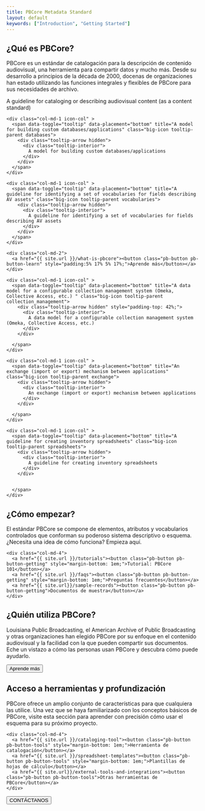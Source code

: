 ```yaml
---
title: PBCore Metadata Standard
layout: default
keywords: ["Introduction", "Getting Started"]
---
```

<section id="what-is-pbcore" class="">
  <h2 class="blue title">¿Qué es PBCore?</h2>
  <p class="index-text">PBCore es un estándar de catalogación para la descripción de contenido audiovisual, una herramienta para compartir datos y mucho más. Desde su desarrollo a principios de la década de 2000, docenas de organizaciones han estado utilizando las funciones integrales y flexibles de PBCore para sus necesidades de archivo.</p>

  <div class="row">
    <div class="col-md-1 icon-col">
      <span data-toggle="tooltip" data-placement="bottom" title="A guideline for cataloging or describing audiovisual content (as a content standard)" class="big-icon tooltip-parent cataloging">
        <div class="tooltip-arrow hidden">
          <div class="tooltip-interior">
            A guideline for cataloging or describing audiovisual content (as a content standard)
          </div>
        </div>
      </span>
    </div>

    <div class="col-md-1 icon-col" >
      <span data-toggle="tooltip" data-placement="bottom" title="A model for building custom databases/applications" class="big-icon tooltip-parent databases">
        <div class="tooltip-arrow hidden">
          <div class="tooltip-interior">
            A model for building custom databases/applications
          </div>
        </div>
      </span>
    </div>

    <div class="col-md-1 icon-col" >
      <span data-toggle="tooltip" data-placement="bottom" title="A guideline for identifying a set of vocabularies for fields describing AV assets" class="big-icon tooltip-parent vocabularies">
        <div class="tooltip-arrow hidden">
          <div class="tooltip-interior">
            A guideline for identifying a set of vocabularies for fields describing AV assets
          </div>
        </div>        
      </span>
    </div>

    <div class="col-md-2">
      <a href="{{ site.url }}/what-is-pbcore"><button class="pb-button pb-button-learn" style="padding:5% 17% 5% 17%;">Aprende más</button></a>
    </div>

    <div class="col-md-1 icon-col" >
      <span data-toggle="tooltip" data-placement="bottom" title="A data model for a configurable collection management system (Omeka, Collective Access, etc.) " class="big-icon tooltip-parent collection_management">
        <div class="tooltip-arrow hidden" style="padding-top: 42%;">
          <div class="tooltip-interior">
            A data model for a configurable collection management system (Omeka, Collective Access, etc.)
          </div>
        </div>

      </span>
    </div>

    <div class="col-md-1 icon-col" >
      <span data-toggle="tooltip" data-placement="bottom" title="An exchange (import or export) mechanism between applications" class="big-icon tooltip-parent exchange">
        <div class="tooltip-arrow hidden">
          <div class="tooltip-interior">
            An exchange (import or export) mechanism between applications
          </div>
        </div>        

      </span>
    </div>

    <div class="col-md-1 icon-col" >
      <span data-toggle="tooltip" data-placement="bottom" title="A guideline for creating inventory spreadsheets" class="big-icon tooltip-parent spreadsheets">
        <div class="tooltip-arrow hidden">
          <div class="tooltip-interior">
            A guideline for creating inventory spreadsheets
          </div>
        </div>


      </span>
    </div>

  </div>
</section>

<section id="getting-started" class="blue-back">
  <div class="row">
    <div class="col-md-12">
      <h2 class="med-title bold">¿Cómo empezar?</h2>
    </div>
  </div>

  <div class="row">
    <div class="col-md-8 bold index-text">
      El estándar PBCore se compone de elementos, atributos y vocabularios controlados que conforman su poderoso sistema descriptivo o esquema. ¿Necesita una idea de cómo funciona? Empieza aquí.
    </div>

    <div class="col-md-4">
      <a href="{{ site.url }}/tutorials"><button class="pb-button pb-button-getting" style="margin-bottom: 1em;">Tutorial: PBCore 101</button></a>
      <a href="{{ site.url }}/faqs"><button class="pb-button pb-button-getting" style="margin-bottom: 1em;">Preguntas frecuentes</button></a>
      <a href="{{ site.url}}/sample-records"><button class="pb-button pb-button-getting">Documentos de muestra</button></a>
    </div>
  </div>

</section>
<section id="who-uses-pbcore" class="dark-grey">
  <h2 class="title red" style="font-weight: light!important;">¿Quién utiliza PBCore?</h2>
  <p class="index-text">
    Louisiana Public Broadcasting, el American Archive of Public Broadcasting y otras organizaciones han elegido PBCore por su enfoque en el contenido audiovisual y la facilidad con la que pueden compartir sus documentos. Eche un vistazo a cómo las personas usan PBCore y descubra cómo puede ayudarlo.</p>
  <a href="{{ site.url }}/pbcore-users"><button class="pb-button pb-button-who">Aprende más</button></a>
</section>
<section id="accessing-tools" class="grey-back">
  <h2 class="red med-title bold">Acceso a herramientas y profundización</h2>

  <div class="row">
    <div class="col-md-8">
      <p class="bold index-text">PBCore ofrece un amplio conjunto de características para que cualquiera las utilice. Una vez que se haya familiarizado con los conceptos básicos de PBCore, visite esta sección para aprender con precisión cómo usar el esquema para su próximo proyecto.</p>
    </div>

    <div class="col-md-4">
      <a href="{{ site.url }}/cataloging-tool"><button class="pb-button pb-button-tools" style="margin-bottom: 1em;">Herramienta de catalogación</button></a>
      <a href="{{ site.url }}/spreadsheet-templates"><button class="pb-button pb-button-tools" style="margin-bottom: 1em;">Plantillas de hojas de cálculo</button></a>
      <a href="{{ site.url}}/external-tools-and-integrations"><button class="pb-button pb-button-tools">Otras herramientas de PBCore</button></a>
    </div>
  </div>
</section>

<section>
  <a href="{{ site.url }}/contact"><button class="pb-button pb-button-learn">CONTÁCTANOS</button></a>
</section>
